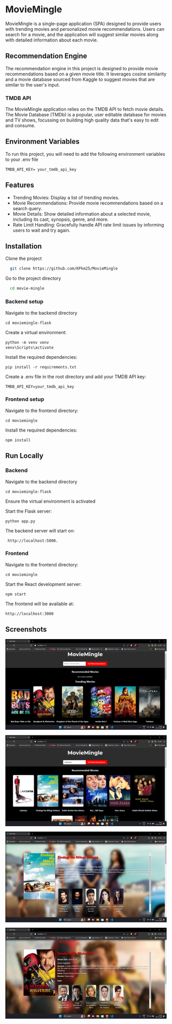 
# MovieMingle

MovieMingle is a single-page application (SPA) designed to provide users with trending movies and personalized movie recommendations. Users can search for a movie, and the application will suggest similar movies along with detailed information about each movie.

## Recommendation Engine
The recommendation engine in this project is designed to provide movie recommendations based on a given movie title. It leverages cosine similarity and a movie database sourced from Kaggle to suggest movies that are similar to the user's input. 




### TMDB API
The MovieMingle application relies on the TMDB API to fetch movie details. The Movie Database (TMDb) is a popular, user editable database for movies and TV shows, focussing on building high quality data that's easy to edit and consume.

## Environment Variables

To run this project, you will need to add the following environment variables to your .env file
```
TMDB_API_KEY= your_tmdb_api_key
```


## Features

- Trending Movies: Display a list of trending movies.
- Movie Recommendations: Provide movie recommendations based on a search query.
- Movie Details: Show detailed information about a selected movie, including its cast, synopsis, genre, and more.
- Rate Limit Handling: Gracefully handle API rate limit issues by informing users to wait and try again.


## Installation

Clone the project

```bash
  git clone https://github.com/KPkm25/MovieMingle
```

Go to the project directory

```bash
  cd movie-mingle
```

### Backend setup
Navigate to the backend directory
```
cd moviemingle-flask
```
Create a virtual environment:
```
python -m venv venv
venv\Scripts\activate
```
Install the required dependencies:
```
pip install -r requirements.txt
```
Create a .env file in the root directory and add your TMDB API key:
```
TMDB_API_KEY=your_tmdb_api_key
```

### Frontend setup
Navigate to the frontend directory:
```
cd moviemingle
```
Install the required dependencies:
```
npm install
```

## Run Locally
### Backend
Navigate to the backend directory
```
cd moviemingle-flask
```
Ensure the virtual environment is activated

Start the Flask server:
```
python app.py
```
The backend server will start on:
```
 http://localhost:5000.
 ```
### Frontend
Navigate to the frontend directory:
```
cd moviemingle
```
Start the React development server:
```
npm start
```
The frontend will be available at:
```
http://localhost:3000
```

## Screenshots

![App Screenshot](https://github.com/KPkm25/MovieMingle/blob/main/mm1.png?raw="true")

![App Screenshot](https://github.com/KPkm25/MovieMingle/blob/main/mm2.png?raw="true")

![App Screenshot](https://github.com/KPkm25/MovieMingle/blob/main/mm3.png?raw="true")

![App Screenshot](https://github.com/KPkm25/MovieMingle/blob/main/mm4.png?raw="true")

